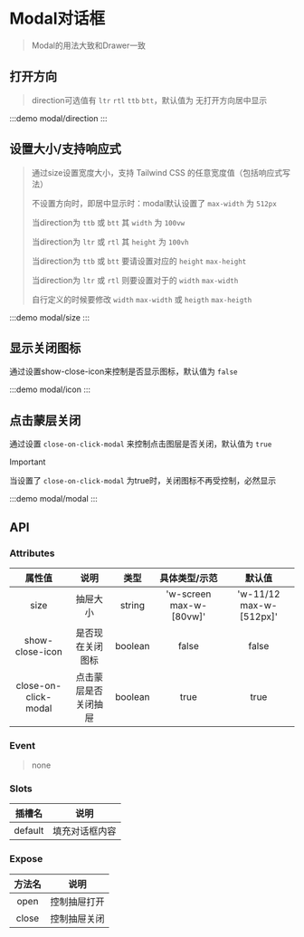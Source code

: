 # Modal对话框

> Modal的用法大致和Drawer一致


## 打开方向 
>  direction可选值有 `ltr` `rtl` `ttb` `btt`，默认值为 无打开方向居中显示

:::demo modal/direction
:::

## 设置大小/支持响应式
> 通过size设置宽度大小，支持 Tailwind CSS 的任意宽度值（包括响应式写法）
>>
> 不设置方向时，即居中显示时：modal默认设置了 `max-width` 为 `512px` 
>> 
> 当direction为 `ttb` 或 `btt` 其 `width` 为 `100vw`
>>
> 当direction为 `ltr` 或 `rtl` 其 `height` 为 `100vh`
>>  
>
> 当direction为 `ttb` 或 `btt` 要请设置对应的 `height` `max-height`
>>
> 当direction为 `ltr` 或 `rtl` 则要设置对于的 `width` `max-width`
>>
> 自行定义的时候要修改 `width`  `max-width` 或 `heigth` `max-heigth`

:::demo modal/size
:::


## 显示关闭图标

通过设置show-close-icon来控制是否显示图标，默认值为 `false`

:::demo modal/icon
:::


## 点击蒙层关闭

通过设置 `close-on-click-modal` 来控制点击图层是否关闭，默认值为 `true`


> [!IMPORTANT]
> 当设置了 `close-on-click-modal` 为true时，关闭图标不再受控制，必然显示


:::demo modal/modal
:::



## API

### Attributes


|        属性值        |         说明         |  类型   |      具体类型/示范      |         默认值          |
| :------------------: | :------------------: | :-----: | :---------------------: | :---------------------: |
|         size         |       抽屉大小       | string  | 'w-screen max-w-[80vw]' | 'w-11/12 max-w-[512px]' |
|   show-close-icon    |   是否现在关闭图标   | boolean |          false          |          false          |
| close-on-click-modal | 点击蒙层是否关闭抽屉 | boolean |          true           |          true           |


### Event

> none

### Slots


| 插槽名  |      说明      |
| :-----: | :------------: |
| default | 填充对话框内容 |

### Expose
| 方法名 |     说明     |
| :----: | :----------: |
|  open  | 控制抽屉打开 |
| close  | 控制抽屉关闭 |